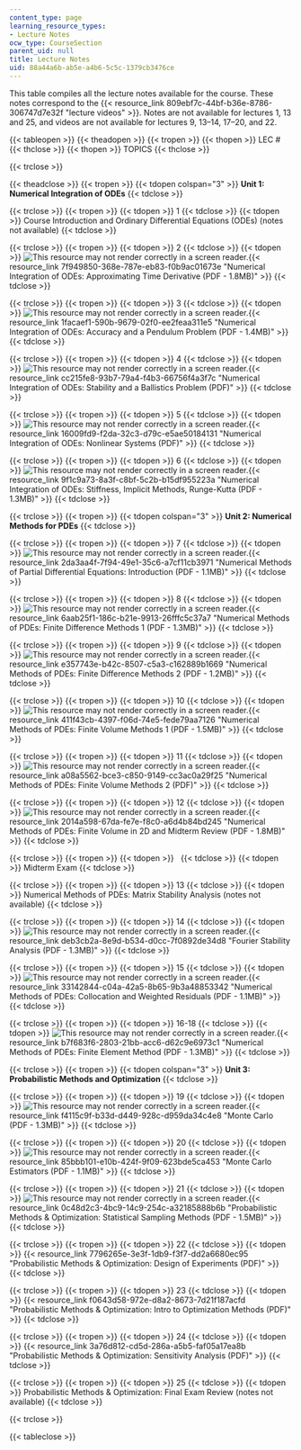 ```yaml
---
content_type: page
learning_resource_types:
- Lecture Notes
ocw_type: CourseSection
parent_uid: null
title: Lecture Notes
uid: 88a44a6b-ab5e-a4b6-5c5c-1379cb3476ce
---
```


This table compiles all the lecture notes available for the course. These notes correspond to the {{< resource_link 809ebf7c-44bf-b36e-8786-306747d7e32f "lecture videos" >}}. Notes are not available for lectures 1, 13 and 25, and videos are not available for lectures 9, 13–14, 17–20, and 22.

{{< tableopen >}}
{{< theadopen >}}
{{< tropen >}}
{{< thopen >}}
LEC #
{{< thclose >}}
{{< thopen >}}
TOPICS
{{< thclose >}}

{{< trclose >}}

{{< theadclose >}}
{{< tropen >}}
{{< tdopen colspan="3" >}}
**Unit 1: Numerical Integration of ODEs**
{{< tdclose >}}

{{< trclose >}}
{{< tropen >}}
{{< tdopen >}}
1
{{< tdclose >}}
{{< tdopen >}}
Course Introduction and Ordinary Differential Equations (ODEs) (notes not available)
{{< tdclose >}}

{{< trclose >}}
{{< tropen >}}
{{< tdopen >}}
2
{{< tdclose >}}
{{< tdopen >}}
![This resource may not render correctly in a screen reader.](/images/inacessible.gif){{< resource_link 7f949850-368e-787e-eb83-f0b9ac01673e "Numerical Integration of ODEs: Approximating Time Derivative (PDF - 1.8MB)" >}}
{{< tdclose >}}

{{< trclose >}}
{{< tropen >}}
{{< tdopen >}}
3
{{< tdclose >}}
{{< tdopen >}}
![This resource may not render correctly in a screen reader.](/images/inacessible.gif){{< resource_link 1facaef1-590b-9679-02f0-ee2feaa311e5 "Numerical Integration of ODEs: Accuracy and a Pendulum Problem (PDF - 1.4MB)" >}}
{{< tdclose >}}

{{< trclose >}}
{{< tropen >}}
{{< tdopen >}}
4
{{< tdclose >}}
{{< tdopen >}}
![This resource may not render correctly in a screen reader.](/images/inacessible.gif){{< resource_link cc215fe8-93b7-79a4-f4b3-66756f4a3f7c "Numerical Integration of ODEs: Stability and a Ballistics Problem (PDF)" >}}
{{< tdclose >}}

{{< trclose >}}
{{< tropen >}}
{{< tdopen >}}
5
{{< tdclose >}}
{{< tdopen >}}
![This resource may not render correctly in a screen reader.](/images/inacessible.gif){{< resource_link 16009fd9-f2da-32c3-d79c-e5ae50184131 "Numerical Integration of ODEs: Nonlinear Systems (PDF)" >}}
{{< tdclose >}}

{{< trclose >}}
{{< tropen >}}
{{< tdopen >}}
6
{{< tdclose >}}
{{< tdopen >}}
![This resource may not render correctly in a screen reader.](/images/inacessible.gif){{< resource_link 9f1c9a73-8a3f-c8bf-5c2b-b15df955223a "Numerical Integration of ODEs: Stiffness, Implicit Methods, Runge-Kutta (PDF - 1.3MB)" >}}
{{< tdclose >}}

{{< trclose >}}
{{< tropen >}}
{{< tdopen colspan="3" >}}
**Unit 2: Numerical Methods for PDEs**
{{< tdclose >}}

{{< trclose >}}
{{< tropen >}}
{{< tdopen >}}
7
{{< tdclose >}}
{{< tdopen >}}
![This resource may not render correctly in a screen reader.](/images/inacessible.gif){{< resource_link 2da3aa4f-7f94-49e1-35c6-a7cf11cb3971 "Numerical Methods of Partial Differential Equations: Introduction (PDF - 1.1MB)" >}}
{{< tdclose >}}

{{< trclose >}}
{{< tropen >}}
{{< tdopen >}}
8
{{< tdclose >}}
{{< tdopen >}}
![This resource may not render correctly in a screen reader.](/images/inacessible.gif){{< resource_link 6aab25f1-186c-b21e-9913-26fffc5c37a7 "Numerical Methods of PDEs: Finite Difference Methods 1 (PDF - 1.3MB)" >}}
{{< tdclose >}}

{{< trclose >}}
{{< tropen >}}
{{< tdopen >}}
9
{{< tdclose >}}
{{< tdopen >}}
![This resource may not render correctly in a screen reader.](/images/inacessible.gif){{< resource_link e357743e-b42c-8507-c5a3-c162889b1669 "Numerical Methods of PDEs: Finite Difference Methods 2 (PDF - 1.2MB)" >}}
{{< tdclose >}}

{{< trclose >}}
{{< tropen >}}
{{< tdopen >}}
10
{{< tdclose >}}
{{< tdopen >}}
![This resource may not render correctly in a screen reader.](/images/inacessible.gif){{< resource_link 411f43cb-4397-f06d-74e5-fede79aa7126 "Numerical Methods of PDEs: Finite Volume Methods 1 (PDF - 1.5MB)" >}}
{{< tdclose >}}

{{< trclose >}}
{{< tropen >}}
{{< tdopen >}}
11
{{< tdclose >}}
{{< tdopen >}}
![This resource may not render correctly in a screen reader.](/images/inacessible.gif){{< resource_link a08a5562-bce3-c850-9149-cc3ac0a29f25 "Numerical Methods of PDEs: Finite Volume Methods 2 (PDF)" >}}
{{< tdclose >}}

{{< trclose >}}
{{< tropen >}}
{{< tdopen >}}
12
{{< tdclose >}}
{{< tdopen >}}
![This resource may not render correctly in a screen reader.](/images/inacessible.gif){{< resource_link 2014a598-67da-fe7e-f8c0-a6d4b84bd245 "Numerical Methods of PDEs: Finite Volume in 2D and Midterm Review (PDF - 1.8MB)" >}}
{{< tdclose >}}

{{< trclose >}}
{{< tropen >}}
{{< tdopen >}}
 
{{< tdclose >}}
{{< tdopen >}}
Midterm Exam
{{< tdclose >}}

{{< trclose >}}
{{< tropen >}}
{{< tdopen >}}
13
{{< tdclose >}}
{{< tdopen >}}
Numerical Methods of PDEs: Matrix Stability Analysis (notes not available)
{{< tdclose >}}

{{< trclose >}}
{{< tropen >}}
{{< tdopen >}}
14
{{< tdclose >}}
{{< tdopen >}}
![This resource may not render correctly in a screen reader.](/images/inacessible.gif){{< resource_link deb3cb2a-8e9d-b534-d0cc-7f0892de34d8 "Fourier Stability Analysis (PDF - 1.3MB)" >}}
{{< tdclose >}}

{{< trclose >}}
{{< tropen >}}
{{< tdopen >}}
15
{{< tdclose >}}
{{< tdopen >}}
![This resource may not render correctly in a screen reader.](/images/inacessible.gif){{< resource_link 33142844-c04a-42a5-8b65-9b3a48853342 "Numerical Methods of PDEs: Collocation and Weighted Residuals (PDF - 1.1MB)" >}}
{{< tdclose >}}

{{< trclose >}}
{{< tropen >}}
{{< tdopen >}}
16-18
{{< tdclose >}}
{{< tdopen >}}
![This resource may not render correctly in a screen reader.](/images/inacessible.gif){{< resource_link b7f683f6-2803-21bb-acc6-d62c9e6973c1 "Numerical Methods of PDEs: Finite Element Method (PDF - 1.3MB)" >}}
{{< tdclose >}}

{{< trclose >}}
{{< tropen >}}
{{< tdopen colspan="3" >}}
**Unit 3: Probabilistic Methods and Optimization**
{{< tdclose >}}

{{< trclose >}}
{{< tropen >}}
{{< tdopen >}}
19
{{< tdclose >}}
{{< tdopen >}}
![This resource may not render correctly in a screen reader.](/images/inacessible.gif){{< resource_link f4115c9f-b33d-d449-928c-d959da34c4e8 "Monte Carlo (PDF - 1.3MB)" >}}
{{< tdclose >}}

{{< trclose >}}
{{< tropen >}}
{{< tdopen >}}
20
{{< tdclose >}}
{{< tdopen >}}
![This resource may not render correctly in a screen reader.](/images/inacessible.gif){{< resource_link 85bbb101-e10b-424f-9f09-623bde5ca453 "Monte Carlo Estimators (PDF - 1.1MB)" >}}
{{< tdclose >}}

{{< trclose >}}
{{< tropen >}}
{{< tdopen >}}
21
{{< tdclose >}}
{{< tdopen >}}
![This resource may not render correctly in a screen reader.](/images/inacessible.gif){{< resource_link 0c48d2c3-4bc9-14c9-254c-a32185888b6b "Probabilistic Methods & Optimization: Statistical Sampling Methods (PDF - 1.5MB)" >}}
{{< tdclose >}}

{{< trclose >}}
{{< tropen >}}
{{< tdopen >}}
22
{{< tdclose >}}
{{< tdopen >}}
{{< resource_link 7796265e-3e3f-1db9-f3f7-dd2a6680ec95 "Probabilistic Methods & Optimization: Design of Experiments (PDF)" >}}
{{< tdclose >}}

{{< trclose >}}
{{< tropen >}}
{{< tdopen >}}
23
{{< tdclose >}}
{{< tdopen >}}
{{< resource_link f0643d58-972e-d8a2-8673-7d21f187acfd "Probabilistic Methods & Optimization: Intro to Optimization Methods (PDF)" >}}
{{< tdclose >}}

{{< trclose >}}
{{< tropen >}}
{{< tdopen >}}
24
{{< tdclose >}}
{{< tdopen >}}
{{< resource_link 3a76d812-cd5d-286a-a5b5-faf05a17ea8b "Probabilistic Methods & Optimization: Sensitivity Analysis (PDF)" >}}
{{< tdclose >}}

{{< trclose >}}
{{< tropen >}}
{{< tdopen >}}
25
{{< tdclose >}}
{{< tdopen >}}
Probabilistic Methods & Optimization: Final Exam Review (notes not available)
{{< tdclose >}}

{{< trclose >}}

{{< tableclose >}}